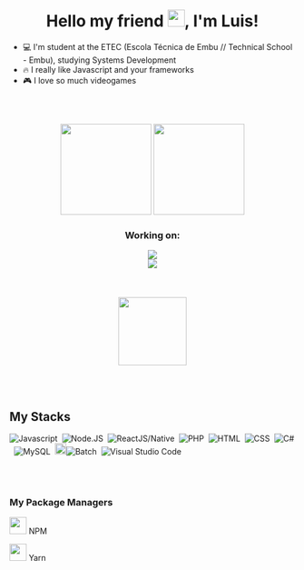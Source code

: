 <!---======================================================================= This is the title ============================================================--->
<h1 align="center"> Hello my friend <img src="https://raw.githubusercontent.com/kaueMarques/kaueMarques/master/hi.gif" width="30px">, I'm Luis!</h1>

- 💻 I'm student at the ETEC (Escola Técnica de Embu // Technical School - Embu), studying Systems Development
- 🔥 I really like Javascript and your frameworks
- 🎮 I love so much videogames
<!---======================================================================================================================================================--->
<br><br>

<!---======================================================================= Github Stats =================================================================--->
<div>
  <div align="center">
    <img height="160em" src="https://github-readme-stats.vercel.app/api?username=LuisFernandoPBPereira&show_icons=true&theme=chartreuse-dark" style="max-width:100%;"> <img height="160em" src="https://github-readme-stats.vercel.app/api/top-langs/?username=LuisFernandoPBPereira&layout=compact&theme=chartreuse-dark" style="max-width:100%;">
    <h3>Working on:</h3>
        <a href="https://github.com/Buscafe"><img src="https://github-readme-stats.vercel.app/api/pin/?username=Buscafe&layout=compact&theme=chartreuse-dark&repo=Frontend"></a>
        <br>
        <a href="https://github.com/Buscafe"><img src="https://github-readme-stats.vercel.app/api/pin/?username=Buscafe&layout=compact&theme=chartreuse-dark&repo=Backend"></a>
    <br><br><br><br>
       <img align="center" src="https://c.tenor.com/ueusBEmmXfQAAAAC/xbox-gaming.gif" width="120px" heigth="120px" >
</div>
<!---======================================================================================================================================================--->

<br><br>
<!---============================================================= My Stacks - Languages and IDE ==========================================================--->
  
<h2> My Stacks </h2>

![Javascript](https://img.shields.io/badge/-Javascript-05122A?style=flat&logo=javascript)&nbsp;
![Node.JS](https://img.shields.io/badge/-Node.JS-05122A?style=flat&logo=node.js)&nbsp;
![ReactJS/Native](https://img.shields.io/badge/-React-05122A?style=flat&logo=react)&nbsp;
![PHP](https://img.shields.io/badge/-PHP-05122A?style=flat&logo=php)&nbsp;
![HTML](https://img.shields.io/badge/-HTML-05122A?style=flat&logo=html5)&nbsp;
![CSS](https://img.shields.io/badge/-CSS-05122A?style=flat&logo=css3)&nbsp;
![C#](https://img.shields.io/badge/-CSharp-05122A?style=flat&logo=c#)&nbsp;
![MySQL](https://img.shields.io/badge/-MySQL-05122A?style=flat&logo=mysql)&nbsp;
<img width="20px" src="https://user-images.githubusercontent.com/86135150/156274074-58fc63ae-5563-4999-9f1f-0e1437888dbd.png">![Batch](https://img.shields.io/badge/-Batchfile-05122A)&nbsp;
![Visual Studio Code](https://img.shields.io/badge/-Visual%20Studio%20Code-05122A?style=flat&logo=visualstudiocode&logoColor=007ACC)&nbsp;
  
<!---======================================================================================================================================================--->

<br><br>

<h3>My Package Managers</h3>

<img src="https://github.com/get-icon/geticon/raw/master/icons/npm.svg" width="30px" heigth="30px"> NPM

<img src="https://github.com/get-icon/geticon/raw/master/icons/yarn.svg" width="30px" heigth="30px"> Yarn




